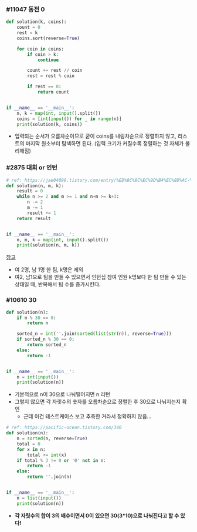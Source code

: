 ### #11047 동전 0

```python
def solution(k, coins):
    count = 0
    rest = k
    coins.sort(reverse=True)

    for coin in coins:
        if coin > k:
            continue

        count += rest // coin
        rest = rest % coin

        if rest == 0:
            return count


if __name__ == '__main__':
    n, k = map(int, input().split())
    coins = [int(input()) for _ in range(n)]
    print(solution(k, coins))
```

- 입력되는 순서가 오름차순이므로 굳이 coins를 내림차순으로 정렬하지 않고, 리스트의 마지막 원소부터 탐색하면 된다. (입력 크기가 커질수록 정렬하는 것 자체가 불리해짐)



### #2875 대회 or 인턴

```python
# ref: https://jae04099.tistory.com/entry/%ED%8C%8C%EC%9D%B4%EC%8D%AC-%ED%92%80%EC%9D%B4-%EB%B0%B1%EC%A4%80-2875-%EB%8C%80%ED%9A%8C-or-%EC%9D%B8%ED%84%B4
def solution(n, m, k):
    result = 0
    while n >= 2 and m >= 1 and n+m >= k+3:
        n -= 2
        m -= 1
        result += 1
    return result


if __name__ == '__main__':
    n, m, k = map(int, input().split())
    print(solution(n, m, k))
```

[참고](https://jae04099.tistory.com/entry/%ED%8C%8C%EC%9D%B4%EC%8D%AC-%ED%92%80%EC%9D%B4-%EB%B0%B1%EC%A4%80-2875-%EB%8C%80%ED%9A%8C-or-%EC%9D%B8%ED%84%B4)

- 여 2명, 남 1명 한 팀, k명은 제외
- 여2, 남1으로 팀을 만들 수 있으면서 인턴십 참여 인원 k명보다 한 팀 만들 수 있는 상태일 때, 반복해서 팀 수를 증가시킨다.



### #10610 30

```python
def solution(n):
    if n % 30 == 0:
        return n

    sorted_n = int(''.join(sorted(list(str(n)), reverse=True)))
    if sorted_n % 30 == 0:
        return sorted_n
    else:
        return -1


if __name__ == '__main__':
    n = int(input())
    print(solution(n))
```

- 기본적으로 n이 30으로 나눠떨어지면 n 리턴
- 그렇지 않으면 각 자릿수의 숫자를 오름차순으로 정렬한 후 30으로 나눠지는지 확인
  - 근데 이건 테스트케이스 보고 추측한 거라서 정확하지 않음...

```python
# ref: https://pacific-ocean.tistory.com/340
def solution(n):
    n = sorted(n, reverse=True)
    total = 0
    for x in n:
        total += int(x)
    if total % 3 != 0 or '0' not in n:
        return -1
    else:
        return ''.join(n)


if __name__ == '__main__':
    n = list(input())
    print(solution(n))
```

- **각 자릿수의 합이 3의 배수이면서 0이 있으면 30(3*10)으로 나눠진다고 할 수 있다!**

